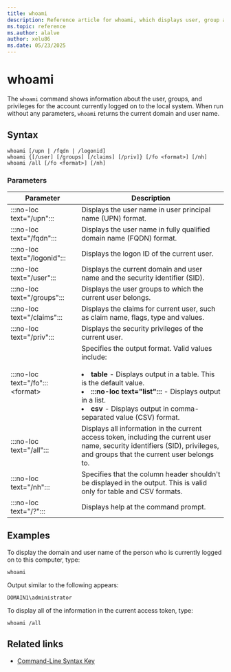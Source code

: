 ```yaml
---
title: whoami
description: Reference article for whoami, which displays user, group and privileges information for the user who is currently logged on to the local system.
ms.topic: reference
ms.author: alalve
author: xelu86
ms.date: 05/23/2025
---
```



# whoami

The `whoami` command shows information about the user, groups, and privileges for the account currently logged on to the local system. When run without any parameters, `whoami` returns the current domain and user name.

## Syntax

```
whoami [/upn | /fqdn | /logonid]
whoami {[/user] [/groups] [/claims] [/priv]} [/fo <format>] [/nh]
whoami /all [/fo <format>] [/nh]
```

### Parameters

|Parameter|Description|
|---------|-----------|
|:::no-loc text="/upn":::|Displays the user name in user principal name (UPN) format.|
|:::no-loc text="/fqdn":::|Displays the user name in fully qualified domain name (FQDN) format.|
|:::no-loc text="/logonid":::|Displays the logon ID of the current user.|
|:::no-loc text="/user":::|Displays the current domain and user name and the security identifier (SID).|
|:::no-loc text="/groups":::|Displays the user groups to which the current user belongs.|
|:::no-loc text="/claims":::|Displays the claims for current user, such as claim name, flags, type and values.|
|:::no-loc text="/priv":::|Displays the security privileges of the current user.|
|:::no-loc text="/fo"::: \<format>|Specifies the output format. Valid values include:<br><br><li> **table** - Displays output in a table. This is the default value. <li> **:::no-loc text="list":::** - Displays output in a list. <li> **csv** - Displays output in comma-separated value (CSV) format. </li>|
|:::no-loc text="/all":::|Displays all information in the current access token, including the current user name, security identifiers (SID), privileges, and groups that the current user belongs to.|
|:::no-loc text="/nh":::|Specifies that the column header shouldn't be displayed in the output. This is valid only for table and CSV formats.|
|:::no-loc text="/?":::|Displays help at the command prompt.|

## Examples

To display the domain and user name of the person who is currently logged on to this computer, type:

```
whoami
```

Output similar to the following appears:

```
DOMAIN1\administrator
```

To display all of the information in the current access token, type:

```
whoami /all
```

## Related links

- [Command-Line Syntax Key](command-line-syntax-key.md)
